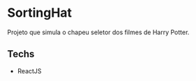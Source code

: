 # SortingHat
Projeto que simula o chapeu seletor dos filmes de Harry Potter. 

## Techs

- ReactJS


